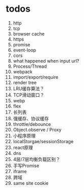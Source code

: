 # todos

1. http
2. tcp
3. browser cache
4. https
5. promise
6. event-loop
7. cors
8. what happened when input url?
9. Process/Thread
10. webpack
11. import/export/require
12. render tree
13. LRU缓存算法？
14. TCP滑动窗口？
15. webp
16. flex
17. 长列表
18. 强缓存、协议缓存
19. throttle/debounce
20. Object.observe / Proxy
21. 小程序原理
22. localStorgae/sessionStorage
23. react原理
24. dns
25. 4层/7层均衡负载区别？
26. 手写Promise
27. iframe
28. 跨域
29. same site cookie